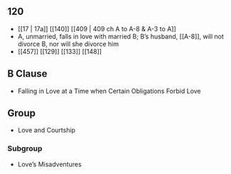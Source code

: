## 120
- [[17 | 17a]] [[140]] [[409 | 409 ch A to A-8 &amp; A-3 to A]] 
- A, unmarried, falls in love with married B; B’s husband, [[A-8]], will not divorce B, nor will she divorce him
- [[457]] [[129]] [[133]] [[148]] 

## B Clause
- Falling in Love at a Time when Certain Obligations Forbid Love

## Group
- Love and Courtship

### Subgroup
- Love’s Misadventures

